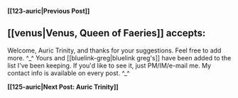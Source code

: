 **[[123-auric|Previous Post]]**
## [[venus|Venus, Queen of Faeries]] accepts:

Welcome, Auric Trinity, and thanks for your suggestions. Feel free to add more. \^\_\^ Yours and [[bluelink-greg|bluelink greg's]] have been added to the list I've been keeping. If you'd like to see it, just PM/IM/e-mail me. My contact info is available on every post. \^\_\^

**[[125-auric|Next Post: Auric Trinity]]**
